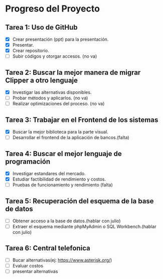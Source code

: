 # Progreso del Proyecto

## Tarea 1: Uso de GitHub
- [x] Crear presentación (ppt) para la presentación.
- [x] Presentar.
- [x] Crear repositorio.
- [ ] Subir códigos y otorgar accesos. (no va)

## Tarea 2: Buscar la mejor manera de migrar Clipper a otro lenguaje
- [x] Investigar las alternativas disponibles.
- [ ] Probar métodos y aplicarlos. (no va)
- [ ] Realizar optimizaciones del proceso. (no va)

## Tarea 3: Trabajar en el Frontend de los sistemas
- [x] Buscar la mejor biblioteca para la parte visual.
- [ ] Desarrollar el frontend de la aplicación de bancos.(falta)

## Tarea 4: Buscar el mejor lenguaje de programación
- [x] Investigar estandares del mercado.
- [x] Estudiar factibilidad de rendimiento y costos.
- [ ] Pruebas de funcionamiento y rendimiento (falta)

## Tarea 5: Recuperación del esquema de la base de datos
- [ ] Obtener acceso a la base de datos.(hablar con julio)
- [ ] Extraer el esquema mediante phpMyAdmin o SQL Workbench.(hablar con julio)

## Tarea 6: Central telefonica
- [ ] Bucar alternativas(ej: https://www.asterisk.org/)
- [ ] Evaluar costos
- [ ] presentar alternativas